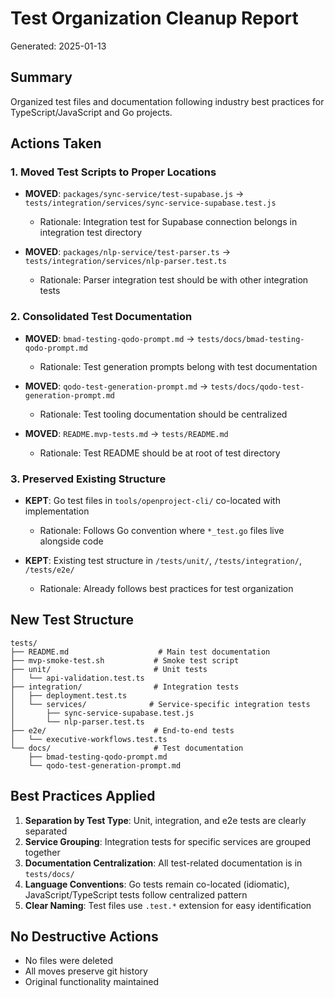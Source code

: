 # Test Organization Cleanup Report
Generated: 2025-01-13

## Summary
Organized test files and documentation following industry best practices for TypeScript/JavaScript and Go projects.

## Actions Taken

### 1. Moved Test Scripts to Proper Locations
- **MOVED**: `packages/sync-service/test-supabase.js` → `tests/integration/services/sync-service-supabase.test.js`
  - Rationale: Integration test for Supabase connection belongs in integration test directory
  
- **MOVED**: `packages/nlp-service/test-parser.ts` → `tests/integration/services/nlp-parser.test.ts`
  - Rationale: Parser integration test should be with other integration tests

### 2. Consolidated Test Documentation
- **MOVED**: `bmad-testing-qodo-prompt.md` → `tests/docs/bmad-testing-qodo-prompt.md`
  - Rationale: Test generation prompts belong with test documentation
  
- **MOVED**: `qodo-test-generation-prompt.md` → `tests/docs/qodo-test-generation-prompt.md`
  - Rationale: Test tooling documentation should be centralized
  
- **MOVED**: `README.mvp-tests.md` → `tests/README.md`
  - Rationale: Test README should be at root of test directory

### 3. Preserved Existing Structure
- **KEPT**: Go test files in `tools/openproject-cli/` co-located with implementation
  - Rationale: Follows Go convention where `*_test.go` files live alongside code
  
- **KEPT**: Existing test structure in `/tests/unit/`, `/tests/integration/`, `/tests/e2e/`
  - Rationale: Already follows best practices for test organization

## New Test Structure
```
tests/
├── README.md                    # Main test documentation
├── mvp-smoke-test.sh           # Smoke test script
├── unit/                       # Unit tests
│   └── api-validation.test.ts
├── integration/                # Integration tests
│   ├── deployment.test.ts
│   └── services/              # Service-specific integration tests
│       ├── sync-service-supabase.test.js
│       └── nlp-parser.test.ts
├── e2e/                        # End-to-end tests
│   └── executive-workflows.test.ts
└── docs/                       # Test documentation
    ├── bmad-testing-qodo-prompt.md
    └── qodo-test-generation-prompt.md
```

## Best Practices Applied
1. **Separation by Test Type**: Unit, integration, and e2e tests are clearly separated
2. **Service Grouping**: Integration tests for specific services are grouped together
3. **Documentation Centralization**: All test-related documentation is in `tests/docs/`
4. **Language Conventions**: Go tests remain co-located (idiomatic), JavaScript/TypeScript tests follow centralized pattern
5. **Clear Naming**: Test files use `.test.*` extension for easy identification

## No Destructive Actions
- No files were deleted
- All moves preserve git history
- Original functionality maintained

